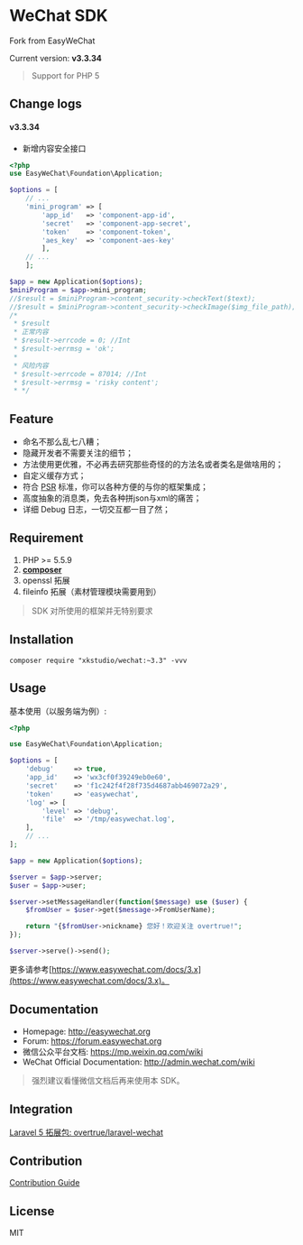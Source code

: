 WeChat SDK
===========

Fork from EasyWeChat

Current version: **v3.3.34**

> Support for PHP 5


## Change logs

#### v3.3.34

* 新增内容安全接口

```php
<?php
use EasyWeChat\Foundation\Application;

$options = [
    // ...
    'mini_program' => [
        'app_id'   => 'component-app-id',
        'secret'   => 'component-app-secret',
        'token'    => 'component-token',
        'aes_key'  => 'component-aes-key'
        ],
    // ...
    ];

$app = new Application($options);
$miniProgram = $app->mini_program;
//$result = $miniProgram->content_security->checkText($text);
//$result = $miniProgram->content_security->checkImage($img_file_path);
/*
 * $result
 * 正常内容
 * $result->errcode = 0; //Int
 * $result->errmsg = 'ok';
 *
 * 风险内容
 * $result->errcode = 87014; //Int
 * $result->errmsg = 'risky content';
 * */
```


## Feature

 - 命名不那么乱七八糟；
 - 隐藏开发者不需要关注的细节；
 - 方法使用更优雅，不必再去研究那些奇怪的的方法名或者类名是做啥用的；
 - 自定义缓存方式；
 - 符合 [PSR](https://github.com/php-fig/fig-standards) 标准，你可以各种方便的与你的框架集成；
 - 高度抽象的消息类，免去各种拼json与xml的痛苦；
 - 详细 Debug 日志，一切交互都一目了然；


## Requirement

1. PHP >= 5.5.9
2. **[composer](https://getcomposer.org/)**
3. openssl 拓展
4. fileinfo 拓展（素材管理模块需要用到）

> SDK 对所使用的框架并无特别要求


## Installation

```shell
composer require "xkstudio/wechat:~3.3" -vvv
```


## Usage

基本使用（以服务端为例）:

```php
<?php

use EasyWeChat\Foundation\Application;

$options = [
    'debug'     => true,
    'app_id'    => 'wx3cf0f39249eb0e60',
    'secret'    => 'f1c242f4f28f735d4687abb469072a29',
    'token'     => 'easywechat',
    'log' => [
        'level' => 'debug',
        'file'  => '/tmp/easywechat.log',
    ],
    // ...
];

$app = new Application($options);

$server = $app->server;
$user = $app->user;

$server->setMessageHandler(function($message) use ($user) {
    $fromUser = $user->get($message->FromUserName);

    return "{$fromUser->nickname} 您好！欢迎关注 overtrue!";
});

$server->serve()->send();
```

更多请参考[https://www.easywechat.com/docs/3.x](https://www.easywechat.com/docs/3.x)。


## Documentation

- Homepage: http://easywechat.org
- Forum: https://forum.easywechat.org
- 微信公众平台文档: https://mp.weixin.qq.com/wiki
- WeChat Official Documentation: http://admin.wechat.com/wiki

> 强烈建议看懂微信文档后再来使用本 SDK。


## Integration

[Laravel 5 拓展包: overtrue/laravel-wechat](https://github.com/overtrue/laravel-wechat)


## Contribution

[Contribution Guide](.github/CONTRIBUTING.md)


## License

MIT
